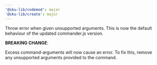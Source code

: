 ```yaml
---
'@sku-lib/codemod': major
'@sku-lib/create': major
---
```


Throw error when given unsupported arguments.
This is now the default behaviour of the updated commander.js version.

**BREAKING CHANGE**:

Excess command-arguments will now cause an error.
To fix this, remove any unsupported arguments provided to the command.
